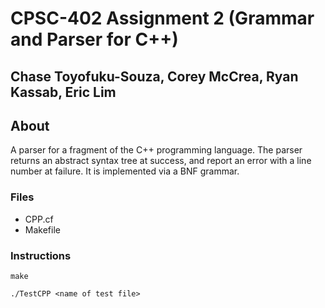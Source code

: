 # CPSC-402 Assignment 2 (Grammar and Parser for C++)
## Chase Toyofuku-Souza, Corey McCrea, Ryan Kassab, Eric Lim
## About
A parser for a fragment of the C++ programming language. The parser returns an abstract syntax tree at success, and report an error with a line number at failure. It is implemented via a BNF grammar.

### Files
- CPP.cf
- Makefile

### Instructions
```
make
```

```
./TestCPP <name of test file>
```
